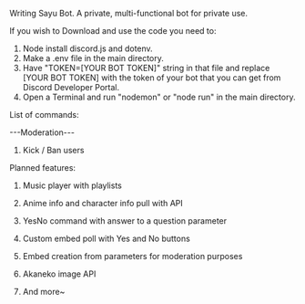 Writing Sayu Bot. A private, multi-functional bot for private use.

If you wish to Download and use the code you need to:
1. Node install discord.js and dotenv.
2. Make a .env file in the main directory.
3. Have "TOKEN=[YOUR BOT TOKEN]" string in that file and replace [YOUR BOT TOKEN] with the token of your bot that you can get from Discord Developer Portal.
4. Open a Terminal and run "nodemon" or "node run" in the main directory.

List of commands:

---Moderation---
1. Kick / Ban users

Planned features:
1. Music player with playlists 
2. Anime info and character info pull with API 
3. YesNo command with answer to a question parameter 

4. Custom embed poll with Yes and No buttons 
5. Embed creation from parameters for moderation purposes 
6. Akaneko image API 
7. And more~ 
